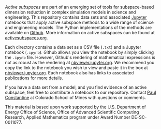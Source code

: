*Active subspaces* are part of an emerging set of tools for subspace-based dimension reduction in complex simulation models in science and engineering. This repository contains data sets and associated [Jupyter](http://jupyter.org) notebooks that apply active subspace methods to a wide range of science and engineering models. The Python implementations of the methods are available on [Github](http://github.com/paulcon/active_subspaces/). More information on active subspaces can be found at [activesubspaces.org](http://activesubspaces.org).

Each directory contains a data set as a CSV file (`.txt`) and a Jupyter notebook (`.ipynb`). Github allows you view the notebook by simply clicking the `.ipynb` file. However, Github's rendering of mathematical expressions is not as robust as the rendering at [nbviewer.jupyter.org](http://nbviewer.jupyter.org/). We recommend you copy the link to the notebook you wish to view and paste it in the box at [nbviewer.jupyter.org](http://nbviewer.jupyter.org/). Each notebook also has links to associated publications for more details.

If you have a data set from a model, and you find evidence of an active subspace, feel free to contribute a notebook to our repository. Contact [Paul Constantine](http://inside.mines.edu/~pconstan) at Colorado School of Mines with questions or comments.

This material is based upon work supported by the U.S. Department of Energy Office of Science, Office of Advanced Scientific Computing Research, Applied Mathematics program under Award Number DE-SC-0011077.

